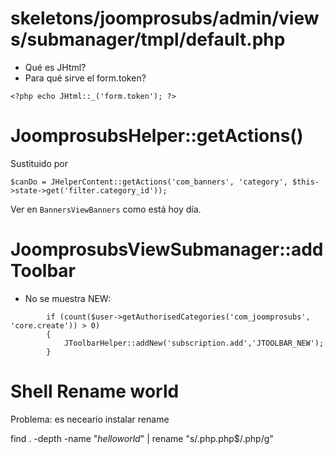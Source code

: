 

# skeletons/joomprosubs/admin/views/submanager/tmpl/default.php

* Qué es JHtml?
* Para qué sirve el form.token?
```[PHP]
<?php echo JHtml::_('form.token'); ?>
```

# JoomprosubsHelper::getActions()

Sustituido por 
```
$canDo = JHelperContent::getActions('com_banners', 'category', $this->state->get('filter.category_id'));
```

Ver en `BannersViewBanners` como está hoy día.

# JoomprosubsViewSubmanager::addToolbar

* No se muestra NEW:
```
		if (count($user->getAuthorisedCategories('com_joomprosubs', 'core.create')) > 0)
		{
			JToolbarHelper::addNew('subscription.add','JTOOLBAR_NEW');
		}
```

# Shell Rename world

Problema: es neceario instalar rename

find . -depth -name "*helloworld*" |  rename "s/.php.php$/.php/g"
